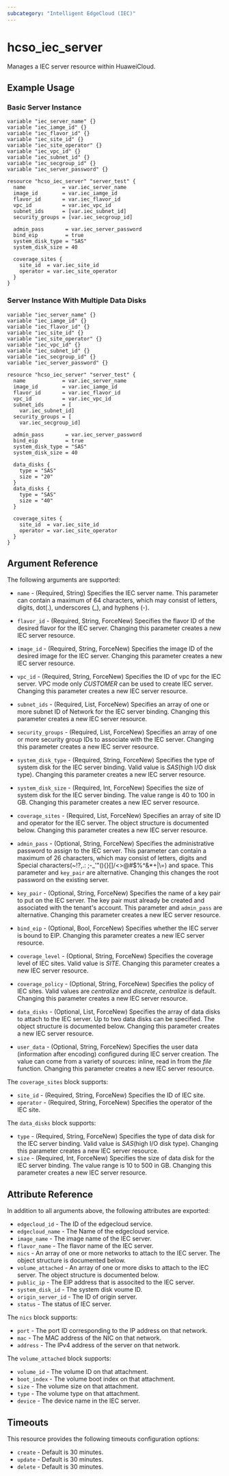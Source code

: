 ```yaml
---
subcategory: "Intelligent EdgeCloud (IEC)"
---
```


# hcso_iec_server

Manages a IEC server resource within HuaweiCloud.

## Example Usage

### Basic Server Instance

```hcl
variable "iec_server_name" {}
variable "iec_iamge_id" {}
variable "iec_flavor_id" {}
variable "iec_site_id" {}
variable "iec_site_operator" {}
variable "iec_vpc_id" {}
variable "iec_subnet_id" {}
variable "iec_secgroup_id" {}
variable "iec_server_password" {}

resource "hcso_iec_server" "server_test" {
  name            = var.iec_server_name
  image_id        = var.iec_iamge_id
  flavor_id       = var.iec_flavor_id
  vpc_id          = var.iec_vpc_id
  subnet_ids      = [var.iec_subnet_id]
  security_groups = [var.iec_secgroup_id]

  admin_pass       = var.iec_server_password
  bind_eip         = true
  system_disk_type = "SAS"
  system_disk_size = 40

  coverage_sites {
    site_id  = var.iec_site_id
    operator = var.iec_site_operator
  }
}
```

### Server Instance With Multiple Data Disks

```hcl
variable "iec_server_name" {}
variable "iec_iamge_id" {}
variable "iec_flavor_id" {}
variable "iec_site_id" {}
variable "iec_site_operator" {}
variable "iec_vpc_id" {}
variable "iec_subnet_id" {}
variable "iec_secgroup_id" {}
variable "iec_server_password" {}

resource "hcso_iec_server" "server_test" {
  name            = var.iec_server_name
  image_id        = var.iec_iamge_id
  flavor_id       = var.iec_flavor_id
  vpc_id          = var.iec_vpc_id
  subnet_ids      = [
    var.iec_subnet_id]
  security_groups = [
    var.iec_secgroup_id]

  admin_pass       = var.iec_server_password
  bind_eip         = true
  system_disk_type = "SAS"
  system_disk_size = 40

  data_disks {
    type = "SAS"
    size = "20"
  }
  data_disks {
    type = "SAS"
    size = "40"
  }

  coverage_sites {
    site_id  = var.iec_site_id
    operator = var.iec_site_operator
  }
}
```

## Argument Reference

The following arguments are supported:

* `name` - (Required, String) Specifies the IEC server name. This parameter can contain a maximum of 64
  characters, which may consist of letters, digits, dot(.), underscores (_), and hyphens (-).

* `flavor_id` - (Required, String, ForceNew) Specifies the flavor ID of the desired flavor for the IEC server. Changing
  this parameter creates a new IEC server resource.

* `image_id` - (Required, String, ForceNew) Specifies the image ID of the desired image for the IEC server. Changing
  this parameter creates a new IEC server resource.

* `vpc_id` - (Required, String, ForceNew) Specifies the ID of vpc for the IEC server. VPC mode only *CUSTOMER* can be
  used to create IEC server. Changing this parameter creates a new IEC server resource.

* `subnet_ids` - (Required, List, ForceNew) Specifies an array of one or more subnet ID of Network for the IEC server
  binding. Changing this parameter creates a new IEC server resource.

* `security_groups` - (Required, List, ForceNew) Specifies an array of one or more security group IDs to associate with
  the IEC server. Changing this parameter creates a new IEC server resource.

* `system_disk_type` - (Required, String, ForceNew) Specifies the type of system disk for the IEC server binding. Valid
  value is *SAS*(high I/O disk type). Changing this parameter creates a new IEC server resource.

* `system_disk_size` - (Required, Int, ForceNew) Specifies the size of system disk for the IEC server binding. The
  value range is 40 to 100 in GB. Changing this parameter creates a new IEC server resource.

* `coverage_sites` - (Required, List, ForceNew) Specifies an array of site ID and operator for the IEC server. The
  object structure is documented below. Changing this parameter creates a new IEC server resource.

* `admin_pass` - (Optional, String, ForceNew) Specifies the administrative password to assign to the IEC server. This
  parameter can contain a maximum of 26 characters, which may consist of letters, digits and Special characters(~!?,.:
  ;-_'"(){}[]/<>@#$%^&*+|\\=) and space. This parameter and `key_pair` are alternative. Changing this changes the root
  password on the existing server.

* `key_pair` - (Optional, String, ForceNew) Specifies the name of a key pair to put on the IEC server. The key pair must
  already be created and associated with the tenant's account. This parameter and `admin_pass` are alternative. Changing
  this parameter creates a new IEC server resource.

* `bind_eip` - (Optional, Bool, ForceNew) Specifies whether the IEC server is bound to EIP. Changing this parameter
  creates a new IEC server resource.

* `coverage_level` - (Optional, String, ForceNew) Specifies the coverage level of IEC sites. Valid value is *SITE*.
  Changing this parameter creates a new IEC server resource.

* `coverage_policy` - (Optional, String, ForceNew) Specifies the policy of IEC sites. Valid values are *centralize*
  and *discrete*, *centralize* is default. Changing this parameter creates a new IEC server resource.

* `data_disks` - (Optional, List, ForceNew) Specifies the array of data disks to attach to the IEC server. Up to two
  data disks can be specified. The object structure is documented below. Changing this parameter creates a new IEC
  server resource.

* `user_data` - (Optional, String, ForceNew) Specifies the user data (information after encoding) configured during IEC
  server creation. The value can come from a variety of sources: inline, read in from the *file* function. Changing this
  parameter creates a new IEC server resource.

The `coverage_sites` block supports:

* `site_id` - (Required, String, ForceNew) Specifies the ID of IEC site.
* `operator` - (Required, String, ForceNew) Specifies the operator of the IEC site.

The `data_disks` block supports:

* `type` - (Required, String, ForceNew) Specifies the type of data disk for the IEC server binding. Valid value is
  *SAS*(high I/O disk type). Changing this parameter creates a new IEC server resource.
* `size` - (Required, Int, ForceNew) Specifies the size of data disk for the IEC server binding. The value range is
  10 to 500 in GB. Changing this parameter creates a new IEC server resource.

## Attribute Reference

In addition to all arguments above, the following attributes are exported:

* `edgecloud_id` - The ID of the edgecloud service.
* `edgecloud_name` - The Name of the edgecloud service.
* `image_name` - The image name of the IEC server.
* `flavor_name` - The flavor name of the IEC server.
* `nics` - An array of one or more networks to attach to the IEC server. The object structure is documented below.
* `volume_attached` - An array of one or more disks to attach to the IEC server. The object structure is documented
  below.
* `public_ip` - The EIP address that is associted to the IEC server.
* `system_disk_id` - The system disk voume ID.
* `origin_server_id` - The ID of origin server.
* `status` - The status of IEC server.

The `nics` block supports:

* `port` - The port ID corresponding to the IP address on that network.
* `mac` - The MAC address of the NIC on that network.
* `address` - The IPv4 address of the server on that network.

The `volume_attached` block supports:

* `volume_id` - The volume ID on that attachment.
* `boot_index` - The volume boot index on that attachment.
* `size` - The volume size on that attachment.
* `type` - The volume type on that attachment.
* `device` - The device name in the IEC server.

## Timeouts

This resource provides the following timeouts configuration options:

* `create` - Default is 30 minutes.
* `update` - Default is 30 minutes.
* `delete` - Default is 30 minutes.
